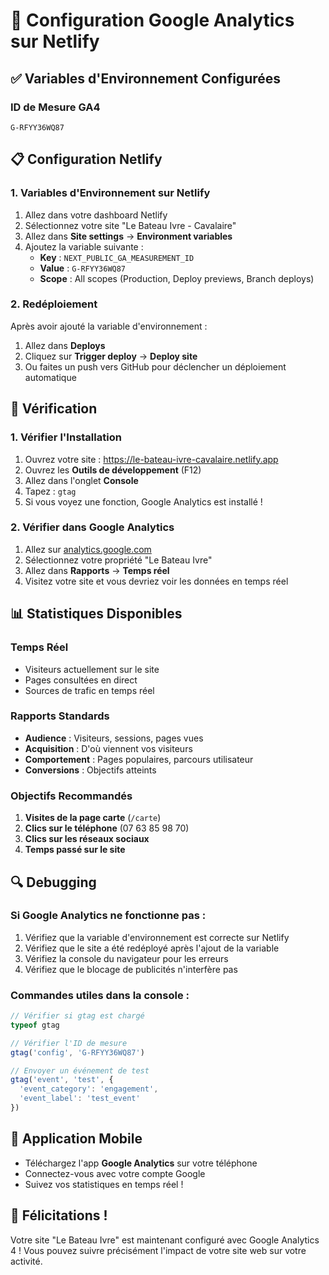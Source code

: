 # 🔧 Configuration Google Analytics sur Netlify

## ✅ Variables d'Environnement Configurées

### ID de Mesure GA4
```
G-RFYY36WQ87
```

## 📋 Configuration Netlify

### 1. Variables d'Environnement sur Netlify
1. Allez dans votre dashboard Netlify
2. Sélectionnez votre site "Le Bateau Ivre - Cavalaire"
3. Allez dans **Site settings** → **Environment variables**
4. Ajoutez la variable suivante :
   - **Key** : `NEXT_PUBLIC_GA_MEASUREMENT_ID`
   - **Value** : `G-RFYY36WQ87`
   - **Scope** : All scopes (Production, Deploy previews, Branch deploys)

### 2. Redéploiement
Après avoir ajouté la variable d'environnement :
1. Allez dans **Deploys**
2. Cliquez sur **Trigger deploy** → **Deploy site**
3. Ou faites un push vers GitHub pour déclencher un déploiement automatique

## 🎯 Vérification

### 1. Vérifier l'Installation
1. Ouvrez votre site : https://le-bateau-ivre-cavalaire.netlify.app
2. Ouvrez les **Outils de développement** (F12)
3. Allez dans l'onglet **Console**
4. Tapez : `gtag`
5. Si vous voyez une fonction, Google Analytics est installé !

### 2. Vérifier dans Google Analytics
1. Allez sur [analytics.google.com](https://analytics.google.com)
2. Sélectionnez votre propriété "Le Bateau Ivre"
3. Allez dans **Rapports** → **Temps réel**
4. Visitez votre site et vous devriez voir les données en temps réel

## 📊 Statistiques Disponibles

### Temps Réel
- Visiteurs actuellement sur le site
- Pages consultées en direct
- Sources de trafic en temps réel

### Rapports Standards
- **Audience** : Visiteurs, sessions, pages vues
- **Acquisition** : D'où viennent vos visiteurs
- **Comportement** : Pages populaires, parcours utilisateur
- **Conversions** : Objectifs atteints

### Objectifs Recommandés
1. **Visites de la page carte** (`/carte`)
2. **Clics sur le téléphone** (07 63 85 98 70)
3. **Clics sur les réseaux sociaux**
4. **Temps passé sur le site**

## 🔍 Debugging

### Si Google Analytics ne fonctionne pas :
1. Vérifiez que la variable d'environnement est correcte sur Netlify
2. Vérifiez que le site a été redéployé après l'ajout de la variable
3. Vérifiez la console du navigateur pour les erreurs
4. Vérifiez que le blocage de publicités n'interfère pas

### Commandes utiles dans la console :
```javascript
// Vérifier si gtag est chargé
typeof gtag

// Vérifier l'ID de mesure
gtag('config', 'G-RFYY36WQ87')

// Envoyer un événement de test
gtag('event', 'test', {
  'event_category': 'engagement',
  'event_label': 'test_event'
})
```

## 📱 Application Mobile
- Téléchargez l'app **Google Analytics** sur votre téléphone
- Connectez-vous avec votre compte Google
- Suivez vos statistiques en temps réel !

## 🎉 Félicitations !
Votre site "Le Bateau Ivre" est maintenant configuré avec Google Analytics 4 !
Vous pouvez suivre précisément l'impact de votre site web sur votre activité. 
